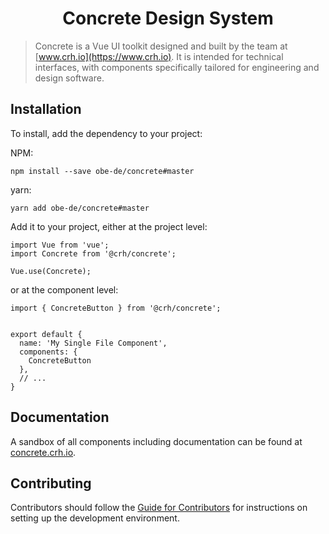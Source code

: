 <h1 align="center">
  Concrete Design System
</h1>

> Concrete is a Vue UI toolkit designed and built by the team at [www.crh.io](https://www.crh.io).
> It is intended for technical interfaces, with components specifically tailored
> for engineering and design software.

## Installation

To install, add the dependency to your project:

NPM:
```
npm install --save obe-de/concrete#master
```

yarn:
```
yarn add obe-de/concrete#master
```

Add it to your project, either at the project level:
```
import Vue from 'vue';
import Concrete from '@crh/concrete';

Vue.use(Concrete);
```

or at the component level:
```
import { ConcreteButton } from '@crh/concrete';


export default {
  name: 'My Single File Component',
  components: {
    ConcreteButton
  },
  // ...
}
```

## Documentation

A sandbox of all components including documentation can be found at [concrete.crh.io](https://concrete.crh.io).

## Contributing

Contributors should follow the [Guide for Contributors](/CONTRIBUTORS.md) for instructions on setting up the development environment.